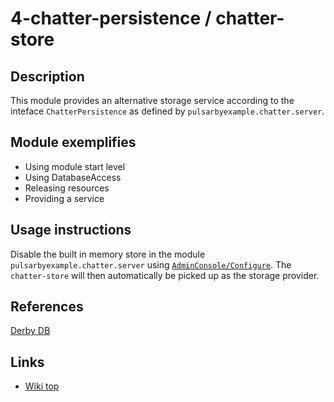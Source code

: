 # 4-chatter-persistence / chatter-store

## Description
This module provides an alternative storage service according to the inteface `ChatterPersistence` as defined by `pulsarbyexample.chatter.server`.

## Module exemplifies
* Using module start level
* Using DatabaseAccess
* Releasing resources
* Providing a service

## Usage instructions
Disable the built in memory store in the module `pulsarbyexample.chatter.server` using [`AdminConsole/Configure`](/pulsar/ConfigEditor/ConfigEditor.html?i_moduleSymbolicName=pulsarbyexample.chatter.server). The `chatter-store` will then automatically be picked up as the storage provider.

## References
[Derby DB](http://db.apache.org/derby/)

## Links
* [Wiki top](/pulsar/rs/se.dse.pulsar.devtools.wiki.api.Wiki/index)